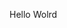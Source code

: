 Hello Wolrd


























































































































































































































































































































































































































































































































































































































































































































































































































































































































































































































































































































































































































































































































































































































































































































































































































































































































































































































































































































































































































































































































































































































































































































































































































































































































































































































































































































































































































































































































































































































































































































































































































































































































































































































































































































































































































































































































































































































































































































































































































































































































































































































































































































































































































































































































































































































































